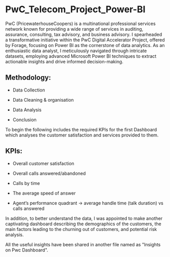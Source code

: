 # PwC_Telecom_Project_Power-BI
PwC (PricewaterhouseCoopers) is a multinational professional services network known for providing a wide range of services in auditing, assurance, consulting, tax advisory, and business advisory. I spearheaded a transformative initiative within the PwC Digital Accelerator Project, offered by Forage, focusing on Power BI as the cornerstone of data analytics. As an enthusiastic data analyst, I meticulously navigated through intricate datasets, employing advanced Microsoft Power BI techniques to extract actionable insights and drive informed decision-making.
## Methodology:

- Data Collection

- Data Cleaning & organisation

- Data Analysis

- Conclusion

To begin the following includes the required KPIs for the first Dashboard which analyses the customer satisfaction and services provided to them.
## KPIs:
- Overall customer satisfaction

- Overall calls answered/abandoned

- Calls by time

- The average speed of answer

- Agent’s performance quadrant -> average handle time (talk duration) vs calls answered

In addition, to better understand the data, I was appointed to make another captivating dashboard describing the demographics of the customers, the main factors leading to the churning out of customers, and potential risk analysis.


All the useful insights have been shared in another file named as "Insights on Pwc Dashboard".
